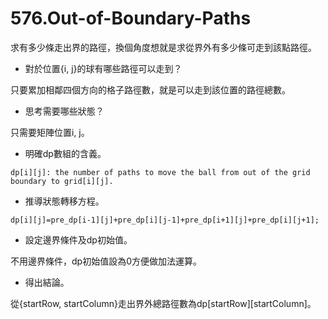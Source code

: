 # 576.Out-of-Boundary-Paths

求有多少條走出界的路徑，換個角度想就是求從界外有多少條可走到該點路徑。

- 對於位置{i, j}的球有哪些路徑可以走到？

只要累加相鄰四個方向的格子路徑數，就是可以走到該位置的路徑總數。

- 思考需要哪些狀態？

只需要矩陣位置i, j。

- 明確dp數組的含義。

```
dp[i][j]: the number of paths to move the ball from out of the grid boundary to grid[i][j].
```

- 推導狀態轉移方程。

```
dp[i][j]=pre_dp[i-1][j]+pre_dp[i][j-1]+pre_dp[i+1][j]+pre_dp[i][j+1];
```

- 設定邊界條件及dp初始值。

不用邊界條件，dp初始值設為0方便做加法運算。

- 得出結論。

從{startRow, startColumn}走出界外總路徑數為dp[startRow][startColumn]。
